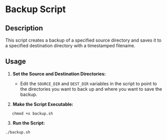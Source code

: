 # Backup Script

## Description
This script creates a backup of a specified source directory and saves it to a specified destination directory with a timestamped filename.

## Usage
1. **Set the Source and Destination Directories:**
   - Edit the `SOURCE_DIR` and `DEST_DIR` variables in the script to point to the directories you want to back up and where you want to save the backup.

2. **Make the Script Executable:**
```
   chmod +x backup.sh
```
3. **Run the Script:**
```
./backup.sh
```
